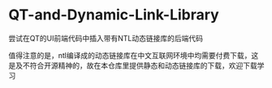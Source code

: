 # QT-and-Dynamic-Link-Library
尝试在QT的UI前端代码中插入带有NTL动态链接库的后端代码

值得注意的是，ntl编译成的动态链接库在中文互联网环境中均需要付费下载，这是及不符合开源精神的，故在本仓库里提供静态和动态链接库的下载，欢迎下载学习